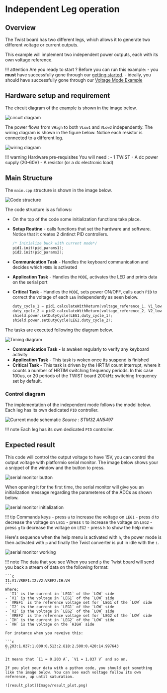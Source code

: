 # Independent Leg operation

## Overview

The Twist board has two different legs, which allows it to generate two different voltage or current outputs. 


This example will implement two independent power outputs, each with its own voltage reference.

!!! attention Are you ready to start ?
    Before you can run this example:
    - you **must** have successfully gone through our [getting started](https://docs.owntech.org/core/docs/environment_setup/).
    - ideally, you should have successfully gone through our [Voltage Mode Example](https://docs.owntech.org/examples/TWIST/DC_DC/buck_voltage_mode/)  


## Hardware setup and requirement

The circuit diagram of the example is shown in the image below.

![circuit diagram](Image/circuit_diagram.png)


The power flows from `VHigh` to both `VLow1` and `VLow2` independently. The wiring diagram is shown in the figure below. Notice each resistor is connected to a different leg.

![wiring diagram](Image/wiring_diagram.png)


!!! warning Hardware pre-requisites 
    You will need :
    - 1 TWIST
    - A dc power supply (20-60V)
    - A resistor (or a dc electronic load)


## Main Structure

The `main.cpp` structure is shown in the image below.

![Code structure](Image/main_structure.png)

The code structure is as follows:
- On the top of the code some initialization functions take place.
- **Setup Routine** - calls functions that set the hardware and software. Notice that it creates 2 dintinct PID controllers. 

    ```cpp
    /* Initialize buck with current mode*/
    pid1.init(pid_params1);
    pid2.init(pid_params2);
    ```

- **Communication Task** - Handles the keyboard communication and decides which `MODE` is activated
- **Application Task** - Handles the `MODE`, activates the LED and prints data on the serial port 
- **Critical Task** - Handles the `MODE`, sets power ON/OFF, calls each `PID` to correct the voltage of each `LEG` independently as seen below. 
    ```cpp
    duty_cycle_1 = pid1.calculateWithReturn(voltage_reference_1, V1_low_value);
    duty_cycle_2 = pid2.calculateWithReturn(voltage_reference_2, V2_low_value);
    shield.power.setDutyCycle(LEG1,duty_cycle_1);
    shield.power.setDutyCycle(LEG2,duty_cycle_2);
    ```


The tasks are executed following the diagram below. 


![Timing diagram](Image/timing_diagram.png)


- **Communication Task** - Is awaken regularly to verify any keyboard activity
- **Application Task** - This task is woken once its suspend is finished 
- **Critical Task** - This task is driven by the HRTIM count interrupt, where it counts a number of HRTIM switching frequency periods. In this case 100us, or 20 periods of the TWIST board 200kHz switching frequency set by default.



### Control diagram

The implementation of the independent mode follows the model below. Each leg has its own dedicated `PID` controller.

![Current mode schematic](Image/control_diagram.png)
_Source : STM32 AN5497_

!!! note
    Each leg has its own dedicated `PID` controller.

## Expected result

This code will control the output voltage to have 15V, you can control the output voltage with platformio serial monitor. The image below shows your a snippet of the window and the button to press.

![serial monitor button](Image/serial_monitor_button.png)

When opening it for the first time, the serial monitor will give you an initialization message regarding the parameteres of the ADCs as shown below.  

![serial monitor initialization](Image/serial_monitor_initialization.png)

!!! tip Commands keys
    - press `u` to increase the voltage on `LEG1`
    - press `d` to decrease the voltage on `LEG1`
    - press `t` to increase the voltage on `LEG2`
    - press `g` to decrease the voltage on `LEG2`
    - press `h` to show the help menu

Here's sequence when the help menu is activated with `h`, the power mode is then activated with `p` and finally the Twist converter is put in idle with the `i`. 

![serial monitor working](Image/serial_monitor_operation.gif)

!!! note The data that you see
    When you send `p` the Twist board will send you back a stream of data on the following format: 
    
    ```c 
    I1:V1:VREF1:I2:V2:VREF2:IH:VH
    ```
    Where: 
    - `I1` is the current in `LEG1` of the `LOW` side
    - `V1` is the voltage in `LEG1` of the `LOW` side
    - `VREF1` is the reference voltage set for `LEG1`of the `LOW` side
    - `I2` is the current in `LEG1` of the `LOW` side
    - `V2` is the voltage in `LEG2` of the `LOW` side
    - `VREF2` is the reference voltage set for `LEG2`of the `LOW` side
    - `IH` is the current in `LEG2` of the `LOW` side
    - `VH` is the voltage on the `HIGH` side

    For instance when you reveive this: 

    ```c 
    0.203:1.037:1.000:0.513:2.818:2.500:0.420:14.997643
    ```

    It means that `I1 = 0.203 A`, `V1 = 1.037 V` and so on. 

    If you plot your data with a python code, you should get something like the image below. You can see each voltage follow its own reference, up until saturation.   

    ![result_plot](Image/result_plot.png)



